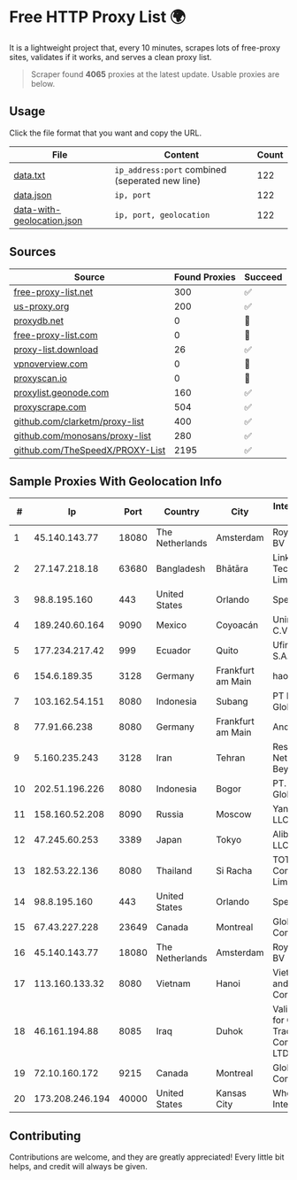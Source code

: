 
# Free HTTP Proxy List 🌍

It is a lightweight project that, every 10 minutes, scrapes lots of free-proxy sites, validates if it works, and serves a clean proxy list.


> Scraper found **4065** proxies at the latest update. Usable proxies are below.

## Usage

Click the file format that you want and copy the URL.


|File|Content|Count|
|----|-------|-----|
|[data.txt](https://raw.githubusercontent.com/themiralay/Proxy-List-World/master/data.txt)|`ip_address:port` combined (seperated new line)|122|
|[data.json](https://raw.githubusercontent.com/themiralay/Proxy-List-World/master/data.json)|`ip, port`|122|
|[data-with-geolocation.json](https://raw.githubusercontent.com/themiralay/Proxy-List-World/master/data-with-geolocation.json)|`ip, port, geolocation`|122|

## Sources

|Source|Found Proxies|Succeed|
|------|-------------|-------|
|[free-proxy-list.net](https://free-proxy-list.net)|300|✅|
|[us-proxy.org](https://www.us-proxy.org)|200|✅|
|[proxydb.net](http://proxydb.net)|0|🚫|
|[free-proxy-list.com](https://free-proxy-list.com/?page=&port=&type%5B%5D=http&type%5B%5D=https&up_time=0&search=Search)|0|🚫|
|[proxy-list.download](https://www.proxy-list.download/HTTP)|26|✅|
|[vpnoverview.com](https://vpnoverview.com/privacy/anonymous-browsing/free-proxy-servers)|0|🚫|
|[proxyscan.io](https://www.proxyscan.io)|0|🚫|
|[proxylist.geonode.com](https://proxylist.geonode.com/api/proxy-list?limit=300&page=1&sort_by=lastChecked&sort_type=desc&protocols=http,https)|160|✅|
|[proxyscrape.com](https://api.proxyscrape.com/v2/?request=displayproxies&protocol=http&timeout=10000&country=all&ssl=all&anonymity=all)|504|✅|
|[github.com/clarketm/proxy-list](https://raw.githubusercontent.com/clarketm/proxy-list/master/proxy-list-raw.txt)|400|✅|
|[github.com/monosans/proxy-list](https://raw.githubusercontent.com/monosans/proxy-list/main/proxies/http.txt)|280|✅|
|[github.com/TheSpeedX/PROXY-List](https://raw.githubusercontent.com/TheSpeedX/PROXY-List/master/http.txt)|2195|✅|


## Sample Proxies With Geolocation Info

|#|Ip|Port|Country|City|Internet Service Provider|
|-|--|----|-------|----|-------------------------|
|1|45.140.143.77|18080|The Netherlands|Amsterdam|RoyaleHosting BV|
|2|27.147.218.18|63680|Bangladesh|Bhātāra|Link3 Technologies Limited|
|3|98.8.195.160|443|United States|Orlando|Spectrum|
|4|189.240.60.164|9090|Mexico|Coyoacán|Uninet S.A. de C.V.|
|5|177.234.217.42|999|Ecuador|Quito|Ufinet Panama S.A.|
|6|154.6.189.35|3128|Germany|Frankfurt am Main|haoxiangyun|
|7|103.162.54.151|8080|Indonesia|Subang|PT Pratama Asia Globalindo|
|8|77.91.66.238|8080|Germany|Frankfurt am Main|Andrii Hrosh|
|9|5.160.235.243|3128|Iran|Tehran|Respina Networks & Beyond PJSC|
|10|202.51.196.226|8080|Indonesia|Bogor|PT. Sejahtera Globalindo|
|11|158.160.52.208|8090|Russia|Moscow|Yandex.Cloud LLC|
|12|47.245.60.253|3389|Japan|Tokyo|Alibaba Cloud LLC|
|13|182.53.22.136|8080|Thailand|Si Racha|TOT Public Company Limited|
|14|98.8.195.160|443|United States|Orlando|Spectrum|
|15|67.43.227.228|23649|Canada|Montreal|GloboTech Communications|
|16|45.140.143.77|18080|The Netherlands|Amsterdam|RoyaleHosting BV|
|17|113.160.133.32|8080|Vietnam|Hanoi|VietNam Post and Telecom Corporation|
|18|46.161.194.88|8085|Iraq|Duhok|Valin Company for General Trading and Communication LTD|
|19|72.10.160.172|9215|Canada|Montreal|GloboTech Communications|
|20|173.208.246.194|40000|United States|Kansas City|WholeSale Internet|



## Contributing

Contributions are welcome, and they are greatly appreciated! Every
little bit helps, and credit will always be given.

